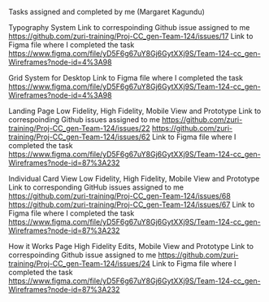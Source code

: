 Tasks assigned and completed by me (Margaret Kagundu)

Typography System
Link to correspoinding Github issue assigned to me
https://github.com/zuri-training/Proj-CC_gen-Team-124/issues/17
Link to Figma file where I completed the task
https://www.figma.com/file/yD5F6g67uY8Gj6GytXXj9S/Team-124-cc_gen-Wireframes?node-id=4%3A98

Grid System for Desktop
Link to Figma file where I completed the task
https://www.figma.com/file/yD5F6g67uY8Gj6GytXXj9S/Team-124-cc_gen-Wireframes?node-id=4%3A98

Landing Page 
Low Fidelity, High Fidelity, Mobile View and Prototype
Link to correspoinding Github issues assigned to me
https://github.com/zuri-training/Proj-CC_gen-Team-124/issues/22
https://github.com/zuri-training/Proj-CC_gen-Team-124/issues/62
Link to Figma file where I completed the task
https://www.figma.com/file/yD5F6g67uY8Gj6GytXXj9S/Team-124-cc_gen-Wireframes?node-id=87%3A232


Individual Card View 
Low Fidelity, High Fidelity, Mobile View and Prototype
Link to corresponding GitHub issues assigned to me
https://github.com/zuri-training/Proj-CC_gen-Team-124/issues/68
https://github.com/zuri-training/Proj-CC_gen-Team-124/issues/67
Link to Figma file where I completed the task
https://www.figma.com/file/yD5F6g67uY8Gj6GytXXj9S/Team-124-cc_gen-Wireframes?node-id=87%3A232

How it Works Page 
High Fidelity Edits, Mobile View and Prototype
Link to correspoinding Github issue assigned to me
https://github.com/zuri-training/Proj-CC_gen-Team-124/issues/24
Link to Figma file where I completed the task
https://www.figma.com/file/yD5F6g67uY8Gj6GytXXj9S/Team-124-cc_gen-Wireframes?node-id=87%3A232
